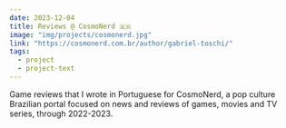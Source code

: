 ```yaml
---
date: 2023-12-04
title: Reviews @ CosmoNerd 🇧🇷
image: "img/projects/cosmonerd.jpg"
link: "https://cosmonerd.com.br/author/gabriel-toschi/"
tags:
  - project
  - project-text
---
```


Game reviews that I wrote in Portuguese for CosmoNerd, a pop culture Brazilian portal focused on news and reviews of games, movies and TV series, through 2022-2023.
